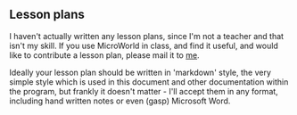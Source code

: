 ## Lesson plans

I haven't actually written any lesson plans, since I'm not a teacher and that 
isn't my skill. If you use MicroWorld in class, and find it useful, and would
like to contribute a lesson plan, please mail it to [me](mailto:simon@journeyman.cc).

Ideally your lesson plan should be written in 'markdown' style, the very simple
style which is used in this document and other documentation within the program,
but frankly it doesn't matter - I'll accept them in any format, including hand
written notes or even (gasp) Microsoft Word.